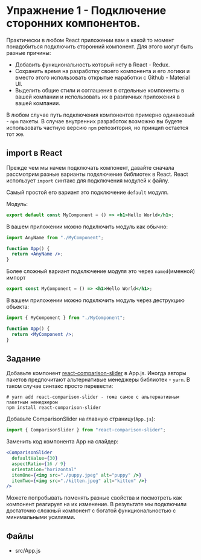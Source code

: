 # Упражнение 1 - Подключение сторонних компонентов.

Практически в любом React приложении вам в какой то момент понадобиться
подключить сторонний компонент. Для этого могут быть разные причины:

- Добавить функциональность который нету в React - Redux.
- Сохранить время на разработку своего компонента и его логики и вместо этого
  использовать открытые наработки с Github - Material UI.
- Выделить общие стили и соглашения в отдельные компоненты в вашей компании и
  использовать их в различных приложения в вашей компании.

В любом случае путь подключения компонентов примерно одинаковый - `npm` пакеты.
В случае внутренних разработок возможно вы будете использовать частную версию
`npm` репозитория, но принцип остается тот же.

## import в React

Прежде чем мы начем подключать компонент, давайте сначала рассмотрим разные
варианты подключение библиотек в React. React использует `import` синтакс для
подключения модулей к файлу.

Самый простой его вариант это подключение `default` модуля.

Модуль:

```jsx
export default const MyComponent = () => <h1>Hello World</h1>;
```

В вашем приложении можно подключить модуль как обычно:

```jsx
import AnyName from "./MyComponent";

function App() {
  return <AnyName />;
}
```

Более сложный вариант подключение модуля это через `named`(именной) импорт

```jsx
export const MyComponent = () => <h1>Hello World</h1>;
```

В вашем приложении можно подключить модуль через деструкцию объекта:

```jsx
import { MyComponent } from "./MyComponent";

function App() {
  return <MyComponent />;
}
```

## Задание

Добавьте компонент
[react-comparison-slider](https://www.npmjs.com/package/react-comparison-slider)
в App.js. Иногда авторы пакетов предпочитают альтернативые менеджеры библиотек -
`yarn`. В таком случае синтакс просто перевести:

```shell
# yarn add react-comparison-slider - тоже самое с альтернативным пакетным менеджером
npm install react-comparison-slider
```

Добавьте ComparisonSlider на главную страницу(`App.js`):

```jsx
import { ComparisonSlider } from "react-comparison-slider";
```

Заменить код компонента App на слайдер:

```jsx
<ComparisonSlider
  defaultValue={30}
  aspectRatio={16 / 9}
  orientation="horizontal"
  itemOne={<img src="./puppy.jpeg" alt="puppy" />}
  itemTwo={<img src="./kitten.jpeg" alt="kitten" />}
/>
```

Можете попробывать поменять разные свойства и посмотреть как компонент реагирует
на их изменение. В результате мы подключили достаточно сложный компонент с
богатой функциональностью с минимальными усилиями.

## Файлы

- src/App.js
